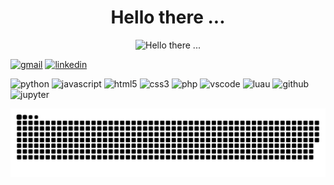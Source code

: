 <h1 align="center">Hello there ...</h1>

<p align="center">
  <img src="https://media.giphy.com/media/3Q2hJ4FLN1UvS/giphy.gif" width=500px title="Hello there ...">
</p>

<!-- Socials with Links -->
<!-- Gifs found on GIPHY made by @devrock -->
[<img src="https://img.icons8.com/doodle/96/000000/gmail-new.png" width="100" title="gmail">](mailto:e.luis.pelaez@gmail.com)
[<img src="https://img.icons8.com/doodle/96/000000/linkedin-circled.png" width="100" title="linkedin">](https://www.linkedin.com/in/ruisuiwnl/)

<p align="left">
  <img alt="python" src="https://cdn.jsdelivr.net/gh/devicons/devicon/icons/python/python-original.svg" width="100px" title="python">
  <img alt="javascript" src="https://cdn.jsdelivr.net/gh/devicons/devicon/icons/javascript/javascript-original.svg" width="100px" title="javascript">
  <img alt="html5" src="https://cdn.jsdelivr.net/gh/devicons/devicon/icons/html5/html5-original.svg" width="100px" title="html5">
  <img alt="css3" src="https://cdn.jsdelivr.net/gh/devicons/devicon/icons/css3/css3-original.svg" width="100px" title="css3">
  <img alt="php" src="https://cdn.jsdelivr.net/gh/devicons/devicon/icons/php/php-original.svg" width="100px" title="php">
  <img alt="vscode" src="https://cdn.jsdelivr.net/gh/devicons/devicon/icons/vscode/vscode-original.svg" width="100px" title="vscode">
  <img alt="luau" src="https://upload.wikimedia.org/wikipedia/commons/thumb/6/6e/Luau_Logo_%28Programming_Language%29.svg/512px-Luau_Logo_%28Programming_Language%29.svg.png" width="100px" title="Roblox Lua (Luau)">
  <img alt="github" src="https://cdn.jsdelivr.net/gh/devicons/devicon/icons/github/github-original.svg" width="100px" title="github">
  <img alt="jupyter" src="https://cdn.jsdelivr.net/gh/devicons/devicon/icons/jupyter/jupyter-original.svg" width="100px" title="jupyter">
</p>


<!-- Other Tools
  <img src="https://cdn.jsdelivr.net/gh/devicons/devicon@latest/icons/git/git-original.svg" width="50px" title="git">
  <img alt="node" src="https://media.giphy.com/media/kdFc8fubgS31b8DsVu/giphy.gif" width="100" title="node">
  <img alt="github" src="https://i.giphy.com/media/KzJkzjggfGN5Py6nkT/200.webp" width="100" title="github">
  <img alt="VSCode" src="https://i.giphy.com/media/IdyAQJVN2kVPNUrojM/200.webp" width="100" title="vscode">
  <img alt="sublime" src="https://media.giphy.com/media/jnDKffgCfGYOp6cMTK/giphy.gif" width="100" title="sublime">
  <img src="https://cdn.jsdelivr.net/gh/devicons/devicon@latest/icons/java/java-original.svg" width="50px" title="java">
  <img src="https://cdn.jsdelivr.net/gh/devicons/devicon@latest/icons/npm/npm-original-wordmark.svg" width="50px" title="npm">
  <img src="https://cdn.jsdelivr.net/gh/devicons/devicon@latest/icons/bootstrap/bootstrap-plain.svg" width="50px" title="bootstrap">
  <img src="https://cdn.jsdelivr.net/gh/devicons/devicon@latest/icons/r/r-original.svg" width="50px" title="r">
  <img src="https://cdn.jsdelivr.net/gh/devicons/devicon@latest/icons/mongodb/mongodb-original.svg" width="50px" title="mongodb">
  <img src="https://cdn.jsdelivr.net/npm/devicons@1.8.0/!SVG/ruby.svg" width="50px" title="ruby">
  <img src="https://cdn.jsdelivr.net/gh/devicons/devicon@latest/icons/googlecloud/googlecloud-original.svg" width="50px" title="google cloud">
-->
<!-- <p align="center">
<img align="center" alt="Stats" src="https://github-readme-stats.vercel.app/api?username=shpatrickguo&show_icons=true&theme=dark&hide=issues&hide_border=true&hide_title=true&count_private=true">
</p> -->

<!-- Snake game of GitHub Contributions https://github.com/marketplace/actions/generate-snake-game-from-github-contribution-grid -->
![github contribution grid snake animation](https://github.com/shpatrickguo/shpatrickguo/blob/output/github-contribution-grid-snake-dark.svg)
